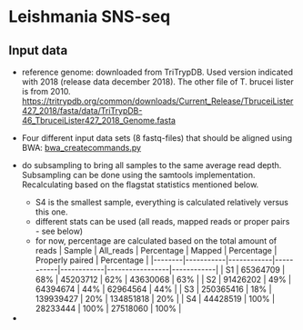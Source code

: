 # Leishmania SNS-seq

## Input data
* reference genome: downloaded from TriTrypDB. Used version indicated with 2018 (release data december 2018). The other file of T. brucei lister is from 2010. https://tritrypdb.org/common/downloads/Current_Release/TbruceiLister427_2018/fasta/data/TriTrypDB-46_TbruceiLister427_2018_Genome.fasta
* Four different input data sets (8 fastq-files) that should be aligned using BWA: [bwa_createcommands.py](bwa_createcommands.py)

* do subsampling to bring all samples to the same average read depth. Subsampling can be done using the samtools implementation. Recalculating based on the flagstat statistics mentioned below. 
    * S4 is the smallest sample, everything is calculated relatively versus this one. 
    * different stats can be used (all reads, mapped reads or proper pairs - see below)
    * for now, percentage are calculated based on the  total amount of reads
| Sample | All_reads | Percentage | Mapped    | Percentage | Properly paired | Percentage |
|--------|-----------|------------|-----------|------------|-----------------|------------|
| S1     | 65364709  | 68%        | 45203712  | 62%        | 43630068        | 63%        |
| S2     | 91426202  | 49%        | 64394674  | 44%        | 62964564        | 44%        |
| S3     | 250365416 | 18%        | 139939427 | 20%        | 134851818       | 20%        |
| S4     | 44428519  | 100%       | 28233444  | 100%       | 27518060        | 100%       |
* 

